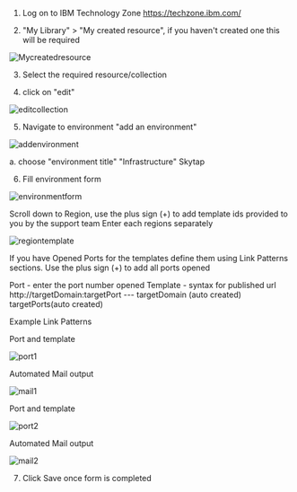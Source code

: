 1. Log on to IBM Technology Zone https://techzone.ibm.com/

2.  "My Library" > "My created resource", if you haven't created one this will be required

![Mycreatedresource](Images/mycreatedresource.png) 

3. Select the required resource/collection

4. click on "edit" 

![editcollection](Images/editcollection.png)

5. Navigate to environment "add an environment"

![addenvironment](Images/addenvironment.png)

a. choose "environment title" "Infrastructure" Skytap

6. Fill environment form 

![environmentform](Images/environmentform.png)


 Scroll down to Region, use the plus sign (+) to add template ids provided to you by the support team Enter each regions separately 
 
 ![regiontemplate](Images/regiontemplate.png)

If you have Opened Ports for the templates define them using Link Patterns sections. Use the plus sign (+) to add all ports opened

Port - enter the port number opened
Template - syntax for published url http://targetDomain:targetPort --- targetDomain (auto created) targetPorts(auto created)

Example Link Patterns

Port and template

![port1](Images/port1.png)

Automated Mail output

![mail1](Images/mail1.png)

Port and template

![port2](Images/port2.png)

Automated Mail output

![mail2](Images/mail2.png)


7. Click Save once form is completed

